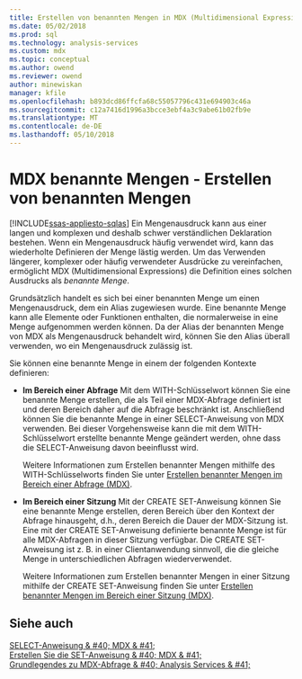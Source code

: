 ```yaml
---
title: Erstellen von benannten Mengen in MDX (Multidimensional Expressions) | Microsoft Docs
ms.date: 05/02/2018
ms.prod: sql
ms.technology: analysis-services
ms.custom: mdx
ms.topic: conceptual
ms.author: owend
ms.reviewer: owend
author: minewiskan
manager: kfile
ms.openlocfilehash: b893dcd86ffcfa68c55057796c431e694903c46a
ms.sourcegitcommit: c12a7416d1996a3bcce3ebf4a3c9abe61b02fb9e
ms.translationtype: MT
ms.contentlocale: de-DE
ms.lasthandoff: 05/10/2018
---
```

# <a name="mdx-named-sets---building-named-sets"></a>MDX benannte Mengen - Erstellen von benannten Mengen
[!INCLUDE[ssas-appliesto-sqlas](../../../includes/ssas-appliesto-sqlas.md)]
  Ein Mengenausdruck kann aus einer langen und komplexen und deshalb schwer verständlichen Deklaration bestehen. Wenn ein Mengenausdruck häufig verwendet wird, kann das wiederholte Definieren der Menge lästig werden. Um das Verwenden längerer, komplexer oder häufig verwendeter Ausdrücke zu vereinfachen, ermöglicht MDX (Multidimensional Expressions) die Definition eines solchen Ausdrucks als *benannte Menge*.  
  
 Grundsätzlich handelt es sich bei einer benannten Menge um einen Mengenausdruck, dem ein Alias zugewiesen wurde. Eine benannte Menge kann alle Elemente oder Funktionen enthalten, die normalerweise in eine Menge aufgenommen werden können. Da der Alias der benannten Menge von MDX als Mengenausdruck behandelt wird, können Sie den Alias überall verwenden, wo ein Mengenausdruck zulässig ist.  
  
 Sie können eine benannte Menge in einem der folgenden Kontexte definieren:  
  
-   **Im Bereich einer Abfrage** Mit dem WITH-Schlüsselwort können Sie eine benannte Menge erstellen, die als Teil einer MDX-Abfrage definiert ist und deren Bereich daher auf die Abfrage beschränkt ist. Anschließend können Sie die benannte Menge in einer SELECT-Anweisung von MDX verwenden. Bei dieser Vorgehensweise kann die mit dem WITH-Schlüsselwort erstellte benannte Menge geändert werden, ohne dass die SELECT-Anweisung davon beeinflusst wird.  
  
     Weitere Informationen zum Erstellen benannter Mengen mithilfe des WITH-Schlüsselworts finden Sie unter [Erstellen benannter Mengen im Bereich einer Abfrage &#40;MDX&#41;](../../../analysis-services/multidimensional-models/mdx/mdx-named-sets-creating-query-scoped-named-sets.md).  
  
-   **Im Bereich einer Sitzung** Mit der CREATE SET-Anweisung können Sie eine benannte Menge erstellen, deren Bereich über den Kontext der Abfrage hinausgeht, d.h., deren Bereich die Dauer der MDX-Sitzung ist. Eine mit der CREATE SET-Anweisung definierte benannte Menge ist für alle MDX-Abfragen in dieser Sitzung verfügbar. Die CREATE SET-Anweisung ist z. B. in einer Clientanwendung sinnvoll, die die gleiche Menge in unterschiedlichen Abfragen wiederverwendet.  
  
     Weitere Informationen zum Erstellen benannter Mengen in einer Sitzung mithilfe der CREATE SET-Anweisung finden Sie unter [Erstellen benannter Mengen im Bereich einer Sitzung &#40;MDX&#41;](../../../analysis-services/multidimensional-models/mdx/mdx-named-sets-creating-session-scoped-named-sets.md).  
  
## <a name="see-also"></a>Siehe auch  
 [SELECT-Anweisung & #40; MDX & #41;](../../../mdx/mdx-data-manipulation-select.md)   
 [Erstellen Sie die SET-Anweisung & #40; MDX & #41;](../../../mdx/mdx-data-definition-create-set.md)   
 [Grundlegendes zu MDX-Abfrage & #40; Analysis Services & #41;](../../../analysis-services/multidimensional-models/mdx/mdx-query-fundamentals-analysis-services.md)  
  
  
